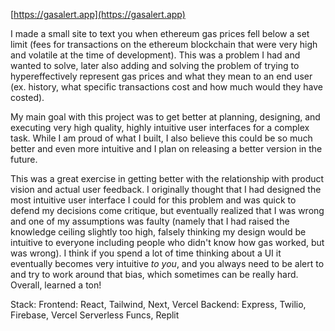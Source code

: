 [https://gasalert.app](https://gasalert.app)

I made a small site to text you when ethereum gas prices fell below a set limit (fees for transactions on the ethereum blockchain that were very high and volatile at the time of development). This was a problem I had and wanted to solve, later also adding and solving the problem of trying to hypereffectively represent gas prices and what they mean to an end user (ex. history, what specific transactions cost and how much would they have costed). 

My main goal with this project was to get better at planning, designing, and executing very high quality, highly intuitive user interfaces for a complex task. While I am proud of what I built, I also believe this could be so much better and even more intuitive and I plan on releasing a better version in the future. 

This was a great exercise in getting better with the relationship with product vision and actual user feedback. I originally thought that I had designed the most intuitive user interface I could for this problem and was quick to defend my decisions come critique, but eventually realized that I was wrong and one of my assumptions was faulty (namely that I had raised the knowledge ceiling slightly too high, falsely thinking my design would be intuitive to everyone including people who didn't know how gas worked, but was wrong). I think if you spend a lot of time thinking about a UI it eventually becomes very intuitive *to you*, and you always need to be alert to and try to work around that bias, which sometimes can be really hard.  Overall, learned a ton!

Stack:
Frontend: React, Tailwind, Next, Vercel
Backend: Express, Twilio, Firebase, Vercel Serverless Funcs, Replit
